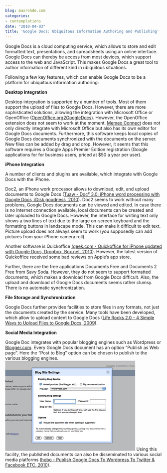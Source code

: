```yaml
---
blog: maxrohde.com
categories:
- contemplations
date: "2010-04-03"
title: 'Google Docs: Ubiquitous Information Authoring and Publishing'
---
```


Google Docs is a cloud computing service, which allows to store and edit formatted text, presentations, and spreadsheets using an online interface. Google Docs can thereby be access from most devices, which support access to the web and JavaScript. This makes Google Docs a great tool to author information of different kind in ubiquitous situations.

Following a few key features, which can enable Google Docs to be a platform for ubiquitous information authoring:

**Desktop Integration**

Desktop integration is supported by a number of tools. Most of them support the upload of files to Google Docs. However, there are more sophisticated solutions, allowing the integration with Microsoft Office or OpenOffice ([OpenOffice.org2GoogleDocs](http://extensions.services.openoffice.org/project/ooo2gd)). However, the OpenOffice extension does not seem to work at the moment. [Memeo Connect](http://www.memeoconnect.com/) does not only directly integrate with Microsoft Office but also has its own editor for Google Docs documents. Furthermore, this software keeps local copies of Google Docs documents synchronized with the documents on the server. New files can be added by drag and drop. However, it seems that this software requires a Google Apps Premier Edition registration (Google applications for for business users, priced at $50 a year per user).

**iPhone Integration**

A number of clients and plugins are available, which integrate with Google Docs with the iPhone.

Doc2, an iPhone work processor allows to download, edit, and upload documents to Google Docs ([Tuaw - Doc² 3.0: iPhone word processing with Google Docs, iDisk goodness, 2010](http://www.tuaw.com/2010/01/05/doc-3-0-iphone-word-processing-with-google-docs-idisk-goodnes/)). Doc2 seems to work without many problems, Google Docs documents can be viewed and edited. In case there is no Internet connection available, local documents can be created and later uploaded to Google Docs. However, the interface for writing text only shows a two lines of text due to the large on-screen keyboard and the formatting buttons in landscape mode. This can make it difficult to edit text. Picture upload does not always seem to work (you supposedly can add pictures from your iPhone camera roll).

Another software is Quickoffice [(geek.com - Quickoffice for iPhone updated with Google Docs, Dropbox, Box.net, 2010](http://geek.com)). However, the latest version of Quickoffice received some bad reviews on Apple’s app store.

Further, there are the free applications Documents Free and Documents 2 Free from Savy Soda. However, they do not seem to support formatted documents, which makes a download from Google Docs difficult. Also, the upload and download of Google Docs documents seems rather clumsy. There is no automatic synchronization.

**File Storage and Synchronization**

Google Docs further provides facilities to store files in any formats, not just the documents created by the service. Many tools have been developed, which allow to upload content to Google Docs ([Life Rocks 2.0 - 4 Simple Ways to Upload Files to Google Docs, 2009](http://www.nirmaltv.com/2009/03/24/upload-files-to-google-docs/)).

**Social Media Integration**

Google Doc integrates with popular blogging engines such as Wordpress or [Blogger.com](http://Blogger.com). Every Google Docs document has an option “Publish as Web page”. Here the “Post to Blog” option can be chosen to publish to the various blogging engines. ![wpid-bildschirmfoto2010-04-04um12-41-071.png](images/wpid-bildschirmfoto2010-04-04um12-41-071.png) Using this facility, the published documents can also be disseminated to various social media platforms ([hobo - Publish Google Docs To Wordpress To Twitter & Facebook ETC, 2010](http://www.hobo-web.co.uk/seo-blog/index.php/google-docs-to-wordpress-to-twitter-social-sites/)).
